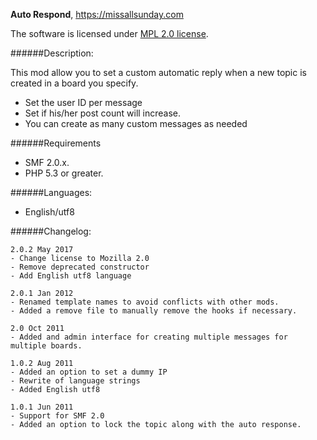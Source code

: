 **Auto Respond**, https://missallsunday.com

The software is licensed under [MPL 2.0 license](https://www.mozilla.org/MPL/).

######Description:

This mod allow you to set a custom automatic reply when a new topic is created in a board you specify.

- Set the user ID per message
- Set if his/her post count will increase.
- You can create as many custom messages as needed

######Requirements

- SMF 2.0.x.
- PHP 5.3 or greater.


######Languages:

- English/utf8


######Changelog:

```
2.0.2 May 2017
- Change license to Mozilla 2.0
- Remove deprecated constructor
- Add English utf8 language

2.0.1 Jan 2012
- Renamed template names to avoid conflicts with other mods.
- Added a remove file to manually remove the hooks if necessary.

2.0 Oct 2011
- Added and admin interface for creating multiple messages for multiple boards.

1.0.2 Aug 2011
- Added an option to set a dummy IP
- Rewrite of language strings
- Added English utf8

1.0.1 Jun 2011
- Support for SMF 2.0
- Added an option to lock the topic along with the auto response.
```
